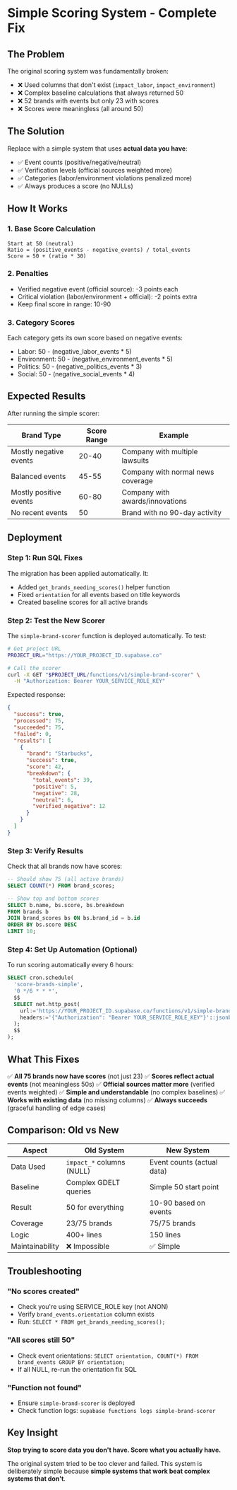 # Simple Scoring System - Complete Fix

## The Problem

The original scoring system was fundamentally broken:
- ❌ Used columns that don't exist (`impact_labor`, `impact_environment`)
- ❌ Complex baseline calculations that always returned 50
- ❌ 52 brands with events but only 23 with scores
- ❌ Scores were meaningless (all around 50)

## The Solution

Replace with a simple system that uses **actual data you have**:
- ✅ Event counts (positive/negative/neutral)
- ✅ Verification levels (official sources weighted more)
- ✅ Categories (labor/environment violations penalized more)
- ✅ Always produces a score (no NULLs)

## How It Works

### 1. Base Score Calculation
```
Start at 50 (neutral)
Ratio = (positive_events - negative_events) / total_events
Score = 50 + (ratio * 30)
```

### 2. Penalties
- Verified negative event (official source): -3 points each
- Critical violation (labor/environment + official): -2 points extra
- Keep final score in range: 10-90

### 3. Category Scores
Each category gets its own score based on negative events:
- Labor: 50 - (negative_labor_events * 5)
- Environment: 50 - (negative_environment_events * 5)  
- Politics: 50 - (negative_politics_events * 3)
- Social: 50 - (negative_social_events * 4)

## Expected Results

After running the simple scorer:

| Brand Type | Score Range | Example |
|------------|-------------|---------|
| Mostly negative events | 20-40 | Company with multiple lawsuits |
| Balanced events | 45-55 | Company with normal news coverage |
| Mostly positive events | 60-80 | Company with awards/innovations |
| No recent events | 50 | Brand with no 90-day activity |

## Deployment

### Step 1: Run SQL Fixes
The migration has been applied automatically. It:
- Added `get_brands_needing_scores()` helper function
- Fixed `orientation` for all events based on title keywords
- Created baseline scores for all active brands

### Step 2: Test the New Scorer
The `simple-brand-scorer` function is deployed automatically. To test:

```bash
# Get project URL
PROJECT_URL="https://YOUR_PROJECT_ID.supabase.co"

# Call the scorer
curl -X GET "$PROJECT_URL/functions/v1/simple-brand-scorer" \
  -H "Authorization: Bearer YOUR_SERVICE_ROLE_KEY"
```

Expected response:
```json
{
  "success": true,
  "processed": 75,
  "succeeded": 75,
  "failed": 0,
  "results": [
    {
      "brand": "Starbucks",
      "success": true,
      "score": 42,
      "breakdown": {
        "total_events": 39,
        "positive": 5,
        "negative": 28,
        "neutral": 6,
        "verified_negative": 12
      }
    }
  ]
}
```

### Step 3: Verify Results
Check that all brands now have scores:

```sql
-- Should show 75 (all active brands)
SELECT COUNT(*) FROM brand_scores;

-- Show top and bottom scores
SELECT b.name, bs.score, bs.breakdown 
FROM brands b
JOIN brand_scores bs ON bs.brand_id = b.id
ORDER BY bs.score DESC 
LIMIT 10;
```

### Step 4: Set Up Automation (Optional)
To run scoring automatically every 6 hours:

```sql
SELECT cron.schedule(
  'score-brands-simple',
  '0 */6 * * *',
  $$
  SELECT net.http_post(
    url:='https://YOUR_PROJECT_ID.supabase.co/functions/v1/simple-brand-scorer',
    headers:='{"Authorization": "Bearer YOUR_SERVICE_ROLE_KEY"}'::jsonb
  );
  $$
);
```

## What This Fixes

✅ **All 75 brands now have scores** (not just 23)
✅ **Scores reflect actual events** (not meaningless 50s)
✅ **Official sources matter more** (verified events weighted)
✅ **Simple and understandable** (no complex baselines)
✅ **Works with existing data** (no missing columns)
✅ **Always succeeds** (graceful handling of edge cases)

## Comparison: Old vs New

| Aspect | Old System | New System |
|--------|-----------|------------|
| Data Used | `impact_*` columns (NULL) | Event counts (actual data) |
| Baseline | Complex GDELT queries | Simple 50 start point |
| Result | 50 for everything | 10-90 based on events |
| Coverage | 23/75 brands | 75/75 brands |
| Logic | 400+ lines | 150 lines |
| Maintainability | ❌ Impossible | ✅ Simple |

## Troubleshooting

### "No scores created"
- Check you're using SERVICE_ROLE key (not ANON)
- Verify `brand_events.orientation` column exists
- Run: `SELECT * FROM get_brands_needing_scores();`

### "All scores still 50"
- Check event orientations: `SELECT orientation, COUNT(*) FROM brand_events GROUP BY orientation;`
- If all NULL, re-run the orientation fix SQL

### "Function not found"
- Ensure `simple-brand-scorer` is deployed
- Check function logs: `supabase functions logs simple-brand-scorer`

## Key Insight

**Stop trying to score data you don't have. Score what you actually have.**

The original system tried to be too clever and failed. This system is deliberately simple because **simple systems that work beat complex systems that don't**.

